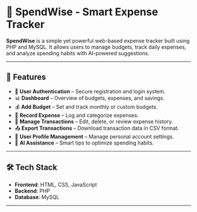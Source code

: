 # 💸 SpendWise - Smart Expense Tracker

**SpendWise** is a simple yet powerful web-based expense tracker built using PHP and MySQL. It allows users to manage budgets, track daily expenses, and analyze spending habits with AI-powered suggestions.

---

## 🚀 Features

- 🔐 **User Authentication** – Secure registration and login system.
- 📊 **Dashboard** – Overview of budgets, expenses, and savings.
- 💰 **Add Budget** – Set and track monthly or custom budgets.
- 🧾 **Record Expense** – Log and categorize expenses.
- 💼 **Manage Transactions** – Edit, delete, or review expense history.
- 📤 **Export Transactions** – Download transaction data in CSV format.
- 👤 **User Profile Management** – Manage personal account settings.
- 🤖 **AI Assistance** – Smart tips to optimize spending habits.

---

## 🛠️ Tech Stack

- **Frontend**: HTML, CSS, JavaScript  
- **Backend**: PHP  
- **Database**: MySQL

---

